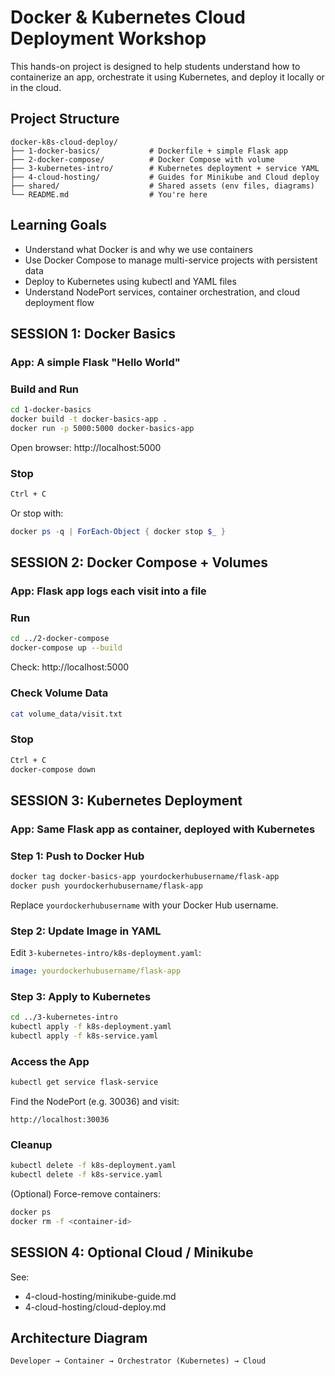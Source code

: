 
# Docker & Kubernetes Cloud Deployment Workshop

This hands-on project is designed to help students understand how to containerize an app, orchestrate it using Kubernetes, and deploy it locally or in the cloud.

## Project Structure

```
docker-k8s-cloud-deploy/
├── 1-docker-basics/           # Dockerfile + simple Flask app
├── 2-docker-compose/          # Docker Compose with volume
├── 3-kubernetes-intro/        # Kubernetes deployment + service YAML
├── 4-cloud-hosting/           # Guides for Minikube and Cloud deploy
├── shared/                    # Shared assets (env files, diagrams)
└── README.md                  # You're here
```

## Learning Goals

- Understand what Docker is and why we use containers
- Use Docker Compose to manage multi-service projects with persistent data
- Deploy to Kubernetes using kubectl and YAML files
- Understand NodePort services, container orchestration, and cloud deployment flow

## SESSION 1: Docker Basics

### App: A simple Flask "Hello World"

### Build and Run

```bash
cd 1-docker-basics
docker build -t docker-basics-app .
docker run -p 5000:5000 docker-basics-app
```

Open browser: http://localhost:5000

### Stop

```bash
Ctrl + C
```

Or stop with:

```powershell
docker ps -q | ForEach-Object { docker stop $_ }
```

## SESSION 2: Docker Compose + Volumes

### App: Flask app logs each visit into a file

### Run

```bash
cd ../2-docker-compose
docker-compose up --build
```

Check: http://localhost:5000

### Check Volume Data

```bash
cat volume_data/visit.txt
```

### Stop

```bash
Ctrl + C
docker-compose down
```

## SESSION 3: Kubernetes Deployment

### App: Same Flask app as container, deployed with Kubernetes

### Step 1: Push to Docker Hub

```bash
docker tag docker-basics-app yourdockerhubusername/flask-app
docker push yourdockerhubusername/flask-app
```

Replace `yourdockerhubusername` with your Docker Hub username.

### Step 2: Update Image in YAML

Edit `3-kubernetes-intro/k8s-deployment.yaml`:

```yaml
image: yourdockerhubusername/flask-app
```

### Step 3: Apply to Kubernetes

```bash
cd ../3-kubernetes-intro
kubectl apply -f k8s-deployment.yaml
kubectl apply -f k8s-service.yaml
```

### Access the App

```bash
kubectl get service flask-service
```

Find the NodePort (e.g. 30036) and visit:

```
http://localhost:30036
```

### Cleanup

```bash
kubectl delete -f k8s-deployment.yaml
kubectl delete -f k8s-service.yaml
```

(Optional) Force-remove containers:

```bash
docker ps
docker rm -f <container-id>
```

## SESSION 4: Optional Cloud / Minikube

See:

- 4-cloud-hosting/minikube-guide.md
- 4-cloud-hosting/cloud-deploy.md

## Architecture Diagram

```
Developer → Container → Orchestrator (Kubernetes) → Cloud
```
